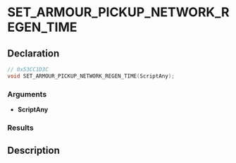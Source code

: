 # SET_ARMOUR_PICKUP_NETWORK_REGEN_TIME

## Declaration
```cpp
// 0x53CC1D3C
void SET_ARMOUR_PICKUP_NETWORK_REGEN_TIME(ScriptAny);
```

### Arguments
- **ScriptAny**

### Results

## Description
